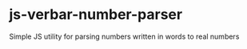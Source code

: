 js-verbar-number-parser
=======================

Simple JS utility for parsing numbers written in words to real numbers
